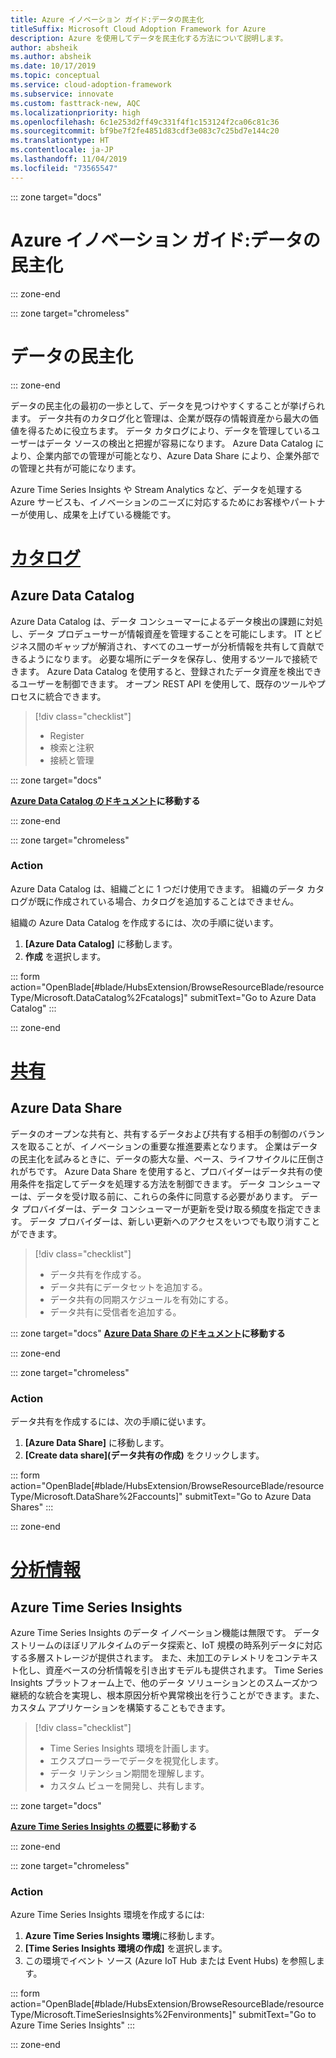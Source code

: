 ```yaml
---
title: Azure イノベーション ガイド:データの民主化
titleSuffix: Microsoft Cloud Adoption Framework for Azure
description: Azure を使用してデータを民主化する方法について説明します。
author: absheik
ms.author: absheik
ms.date: 10/17/2019
ms.topic: conceptual
ms.service: cloud-adoption-framework
ms.subservice: innovate
ms.custom: fasttrack-new, AQC
ms.localizationpriority: high
ms.openlocfilehash: 6c1e253d2ff49c331f4f1c153124f2ca06c81c36
ms.sourcegitcommit: bf9be7f2fe4851d83cdf3e083c7c25bd7e144c20
ms.translationtype: HT
ms.contentlocale: ja-JP
ms.lasthandoff: 11/04/2019
ms.locfileid: "73565547"
---
```

::: zone target="docs"

# <a name="azure-innovation-guide-democratize-data"></a>Azure イノベーション ガイド:データの民主化

::: zone-end

::: zone target="chromeless"

# <a name="democratize-data"></a>データの民主化

::: zone-end

データの民主化の最初の一歩として、データを見つけやすくすることが挙げられます。 データ共有のカタログ化と管理は、企業が既存の情報資産から最大の価値を得るために役立ちます。 データ カタログにより、データを管理しているユーザーはデータ ソースの検出と把握が容易になります。 Azure Data Catalog により、企業内部での管理が可能となり、Azure Data Share により、企業外部での管理と共有が可能になります。

Azure Time Series Insights や Stream Analytics など、データを処理する Azure サービスも、イノベーションのニーズに対応するためにお客様やパートナーが使用し、成果を上げている機能です。

# <a name="catalogtabcatalog"></a>[カタログ](#tab/Catalog)

## <a name="azure-data-catalog"></a>Azure Data Catalog

Azure Data Catalog は、データ コンシューマーによるデータ検出の課題に対処し、データ プロデューサーが情報資産を管理することを可能にします。 IT とビジネス間のギャップが解消され、すべてのユーザーが分析情報を共有して貢献できるようになります。 必要な場所にデータを保存し、使用するツールで接続できます。 Azure Data Catalog を使用すると、登録されたデータ資産を検出できるユーザーを制御できます。 オープン REST API を使用して、既存のツールやプロセスに統合できます。

> [!div class="checklist"]
>
> - Register
> - 検索と注釈
> - 接続と管理

::: zone target="docs"

**[Azure Data Catalog のドキュメント](https://docs.microsoft.com/azure/data-catalog)に移動する**

::: zone-end

::: zone target="chromeless"

### <a name="action"></a>Action

Azure Data Catalog は、組織ごとに 1 つだけ使用できます。 組織のデータ カタログが既に作成されている場合、カタログを追加することはできません。

組織の Azure Data Catalog を作成するには、次の手順に従います。

1. **[Azure Data Catalog]** に移動します。
2. **作成** を選択します。

<!-- markdownlint-disable DOCSMD001 -->

::: form action="OpenBlade[#blade/HubsExtension/BrowseResourceBlade/resourceType/Microsoft.DataCatalog%2Fcatalogs]" submitText="Go to Azure Data Catalog" :::

<!-- markdownlint-enable DOCSMD001 -->

::: zone-end

# <a name="sharetabshare"></a>[共有](#tab/Share)

## <a name="azure-data-share"></a>Azure Data Share

データのオープンな共有と、共有するデータおよび共有する相手の制御のバランスを取ることが、イノベーションの重要な推進要素となります。 企業はデータの民主化を試みるときに、データの膨大な量、ペース、ライフサイクルに圧倒されがちです。 Azure Data Share を使用すると、プロバイダーはデータ共有の使用条件を指定してデータを処理する方法を制御できます。 データ コンシューマーは、データを受け取る前に、これらの条件に同意する必要があります。 データ プロバイダーは、データ コンシューマーが更新を受け取る頻度を指定できます。 データ プロバイダーは、新しい更新へのアクセスをいつでも取り消すことができます。

> [!div class="checklist"]
>
> - データ共有を作成する。
> - データ共有にデータセットを追加する。
> - データ共有の同期スケジュールを有効にする。
> - データ共有に受信者を追加する。

::: zone target="docs"
**[Azure Data Share のドキュメント](https://docs.microsoft.com/azure/data-share)に移動する**

::: zone-end

::: zone target="chromeless"

<!-- markdownlint-disable MD024 -->

### <a name="action"></a>Action

データ共有を作成するには、次の手順に従います。

1. **[Azure Data Share]** に移動します。
2. **[Create data share]\(データ共有の作成\)** をクリックします。

<!-- markdownlint-disable DOCSMD001 -->

::: form action="OpenBlade[#blade/HubsExtension/BrowseResourceBlade/resourceType/Microsoft.DataShare%2Faccounts]" submitText="Go to Azure Data Shares" :::

<!-- markdownlint-enable DOCSMD001 -->

::: zone-end

# <a name="insightstabinsights"></a>[分析情報](#tab/Insights)

## <a name="azure-time-series-insights"></a>Azure Time Series Insights

Azure Time Series Insights のデータ イノベーション機能は無限です。 データ ストリームのほぼリアルタイムのデータ探索と、IoT 規模の時系列データに対応する多層ストレージが提供されます。 また、未加工のテレメトリをコンテキスト化し、資産ベースの分析情報を引き出すモデルも提供されます。 Time Series Insights プラットフォーム上で、他のデータ ソリューションとのスムーズかつ継続的な統合を実現し、根本原因分析や異常検出を行うことができます。また、カスタム アプリケーションを構築することもできます。

> [!div class="checklist"]
>
> - Time Series Insights 環境を計画します。
> - エクスプローラーでデータを視覚化します。
> - データ リテンション期間を理解します。
> - カスタム ビューを開発し、共有します。

::: zone target="docs"

**[Azure Time Series Insights の概要](https://docs.microsoft.com/azure/time-series-insights/time-series-insights-update-overview)に移動する**

::: zone-end

::: zone target="chromeless"

### <a name="action"></a>Action

Azure Time Series Insights 環境を作成するには:

1. **Azure Time Series Insights 環境**に移動します。
2. **[Time Series Insights 環境の作成]** を選択します。
3. この環境でイベント ソース (Azure IoT Hub または Event Hubs) を参照します。

<!-- markdownlint-disable DOCSMD001 -->

::: form action="OpenBlade[#blade/HubsExtension/BrowseResourceBlade/resourceType/Microsoft.TimeSeriesInsights%2Fenvironments]" submitText="Go to Azure Time Series Insights" :::

<!-- markdownlint-enable DOCSMD001 -->

::: zone-end
